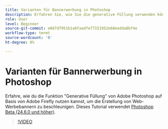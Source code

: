```yaml
---
title: Varianten für Bannerwerbung in Photoshop
description: Erfahren Sie, wie Sie die generative Füllung verwenden können, um die Erstellung von Web-Werbebannern zu beschleunigen
role: User
level: Beginner
source-git-commit: e0d7d7951b1a6faadfe77151952e68eedda8bf4e
workflow-type: tm+mt
source-wordcount: '0'
ht-degree: 0%

---
```


# Varianten für Bannerwerbung in Photoshop

Erfahre, wie du die Funktion &quot;Generative Füllung&quot; von Adobe Photoshop auf Basis von Adobe Firefly nutzen kannst, um die Erstellung von Web-Werbebannern zu beschleunigen. Dieses Tutorial verwendet [Photoshop Beta (24.6.0 und höher)](https://helpx.adobe.com/x-productkb/global/creative-cloud-beta.html).

>[!VIDEO](https://video.tv.adobe.com/v/3420791?quality=12&learn=on&hidetitle=true)
